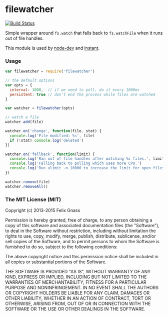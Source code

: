 # filewatcher

[![Build Status](https://travis-ci.org/fgnass/filewatcher.png?branch=master)](https://travis-ci.org/fgnass/filewatcher)

Simple wrapper around `fs.watch` that falls back to `fs.watchFile` when it runs
out of file handles.

This module is used by [node-dev](https://npmjs.org/package/node-dev)
and [instant](https://npmjs.org/package/instant).

### Usage

```js
var filewatcher = require('filewatcher')

// the default options
var opts = {
  interval: 1000,  // if we need to poll, do it every 1000ms
  persistent: true // don't end the process while files are watched
}

var watcher = filewatcher(opts)

// watch a file
watcher.add(file)

watcher.on('change', function(file, stat) {
  console.log('File modified: %s', file)
  if (!stat) console.log('deleted')
})

watcher.on('fallback', function(limit) {
  console.log('Ran out of file handles after watching %s files.', limit)
  console.log('Falling back to polling which uses more CPU.')
  console.log('Run ulimit -n 10000 to increase the limit for open files.')
})

watcher.remove(file)
watcher.removeAll()
```

### The MIT License (MIT)

Copyright (c) 2013-2015 Felix Gnass

Permission is hereby granted, free of charge, to any person obtaining a copy
of this software and associated documentation files (the "Software"), to deal
in the Software without restriction, including without limitation the rights
to use, copy, modify, merge, publish, distribute, sublicense, and/or sell
copies of the Software, and to permit persons to whom the Software is
furnished to do so, subject to the following conditions:

The above copyright notice and this permission notice shall be included in
all copies or substantial portions of the Software.

THE SOFTWARE IS PROVIDED "AS IS", WITHOUT WARRANTY OF ANY KIND, EXPRESS OR
IMPLIED, INCLUDING BUT NOT LIMITED TO THE WARRANTIES OF MERCHANTABILITY,
FITNESS FOR A PARTICULAR PURPOSE AND NONINFRINGEMENT. IN NO EVENT SHALL THE
AUTHORS OR COPYRIGHT HOLDERS BE LIABLE FOR ANY CLAIM, DAMAGES OR OTHER
LIABILITY, WHETHER IN AN ACTION OF CONTRACT, TORT OR OTHERWISE, ARISING FROM,
OUT OF OR IN CONNECTION WITH THE SOFTWARE OR THE USE OR OTHER DEALINGS IN
THE SOFTWARE.
